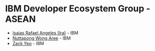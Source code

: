 # IBM Developer Ecosystem Group - ASEAN 

- [Isaias Rafael Angeles (Ira)](https://developer.ibm.com/profiles/isaias/) - IBM
- [Nuttapong Wong Aree](https://developer.ibm.com/profiles/wonganut/) - IBM
- [Zack Yeo](https://www.linkedin.com/in/zackyeo/) - IBM


